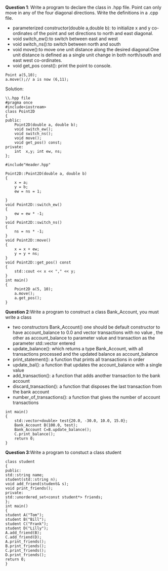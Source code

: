 **Question 1**: Write a program to declare the class in .hpp file. Point can only move in any of the four diagonal directions. Write the definitions in a .cpp file.                        

- parameterized constructor(double a,double b): to initialize x and y co-ordinates of the point and set directions to north and east diagonal.  
- void switch_ew():to switch between east and west 
- void switch_ns():to switch between north and south
- void move():to move one unit distance along the desired diagonal.One unit distance is defined as a single unit change in both north/south and east west co-ordinates. 
- void get_pos const(): print the point to console.                        

```
Point a(5,10);
a.move();// a is now (6,11);
```
Solution: 
```
\\.hpp file
#pragma once
#include<iostream>
class Point2D
{
public:
	Point2D(double a, double b);
	void switch_ew();
	void switch_ns();
	void move();
	void get_pos() const;
private:
	int  x,y; int ew, ns;
};
```
```
#include"Header.hpp"

Point2D::Point2D(double a, double b)
{
	x = a;
	y = b;
	ew = ns = 1;

}
void Point2D::switch_ew()
{
	ew = ew * -1;
}
void Point2D::switch_ns()
{
	ns = ns * -1;
}
void Point2D::move()
{
	x = x + ew;
	y = y + ns;
}
void Point2D::get_pos() const
{
	std::cout << x << "," << y;
}
int main()
{
	Point2D a(5, 10);
	a.move();
	a.get_pos();
}
```
**Question 2**:Write a program to construct a class Bank_Account, you must write a class 
- two constructors Bank_Account() one should be default constructor to have account_balance to 0.0 and vector transactions with no value , the other as  account_balance to parameter value and transaction as the parameter std::vector entered
- update_balance(): which returns a type Bank_Account, with all transactions processed and the updated balance as account_balance
- print_statement(): a function that prints all transactions in order
- update_bal(): a function that updates the account_balance with a single value
- add_transaction(): a function that adds another transaction to the bank account
- discard_transaction(): a function that disposes the last transaction from the bank account
- number_of_transactions(): a function that gives the number of account transactions
```
int main()
{
	std::vector<double> test{20.0, -30.0, 10.0, 15.0};
	Bank_Account B(100.0, test);
	Bank_Account C=B.update_balance();
	C.print_balance();
	return 0;
}
```
**Question 3**:Write a program to constuct a class student
```
class student
{
public:
std::string name;
student(std::string n);
void add_friend(student& s);
void print_friends();
private:
std::unordered_set<const student*> friends;
};
int main()
{
student A("Tom");
student B("Bill");
student C("Frank");
student D("Lilly");
A.add_friend(B);
C.add_friend(D);
A.print_friends();
B.print_friends();
C.print_friends();
D.print_friends();
return 0;
}
